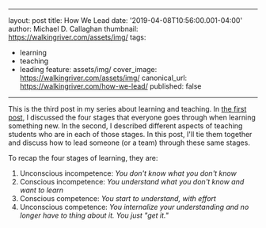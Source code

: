 
---
layout: post
title: How We Lead
date: '2019-04-08T10:56:00.001-04:00'
author: Michael D. Callaghan
thumbnail: https://walkingriver.com/assets/img/
tags: 
- learning 
- teaching
- leading
feature: assets/img/
cover_image: https://walkingriver.com/assets/img/
canonical_url: https://walkingriver.com/how-we-lead/
published: false
---

This is the third post in my series about learning and teaching. In [the first post](https://walkingriver.com/how-we-learn/), I discussed the four stages that everyone goes through when learning something new. In the second, I described different aspects of teaching students who are in each of those stages. In this post, I'll tie them together and discuss how to lead someone (or a team) through these same stages.
<!--more-->

To recap the four stages of learning, they are:

1. Unconscious incompetence: <i>You don't know what you don't know</i>
1. Conscious incompetence: <i>You understand what you don't know and want to learn</i>
1. Conscious competence: <i>You start to understand, with effort</i>
1. Unconscious competence: <i>You internalize your understanding and no longer have to thing about it. You just "get it."</i>
